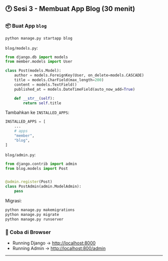 ## 🕐 Sesi 3 - Membuat App Blog (30 menit)

### 📦 Buat App `blog`

```bash
python manage.py startapp blog
```

`blog/models.py`:

```python
from django.db import models
from member.models import User

class Post(models.Model):
    author = models.ForeignKey(User, on_delete=models.CASCADE)
    title = models.CharField(max_length=200)
    content = models.TextField()
    published_at = models.DateTimeField(auto_now_add=True)

    def __str__(self):
        return self.title
```

Tambahkan ke `INSTALLED_APPS`:

```python
INSTALLED_APPS = [
    ...
    # apps
    "member",
    "blog",
]
```

`blog/admin.py`:

```python
from django.contrib import admin
from blog.models import Post


@admin.register(Post)
class PostAdmin(admin.ModelAdmin):
    pass
```

Migrasi:

```bash
python manage.py makemigrations
python manage.py migrate
python manage.py runserver
```

### 🔗 Coba di Browser

- Running Django → [http://localhost:8000](http://localhost:8000)
- Running Admin → [http://localhost:800/admin](http://localhost:8000)

---
